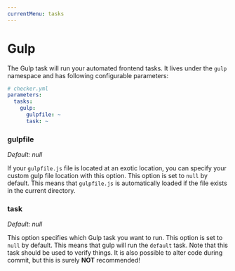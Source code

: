 ```yaml
---
currentMenu: tasks
---
```


# Gulp

The Gulp task will run your automated frontend tasks.
It lives under the `gulp` namespace and has following configurable parameters:

```yml
# checker.yml
parameters:
  tasks:
    gulp:
      gulpfile: ~
      task: ~
```

### gulpfile

*Default: null*

If your `gulpfile.js` file is located at an exotic location,
you can specify your custom gulp file location with this option.
This option is set to `null` by default.
This means that `gulpfile.js` is automatically loaded if the file exists in the current directory.

### task

*Default: null*

This option specifies which Gulp task you want to run.
This option is set to `null` by default.
This means that gulp will run the `default` task.
Note that this task should be used to verify things. 
It is also possible to alter code during commit, but this is surely **NOT** recommended!
